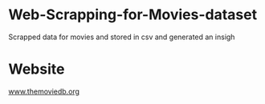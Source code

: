 # Web-Scrapping-for-Movies-dataset
 Scrapped data for movies and stored in csv and generated an insigh
# Website
www.themoviedb.org
